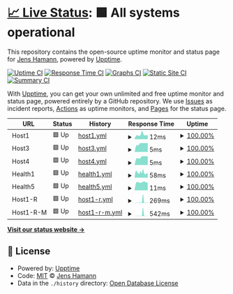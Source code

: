 # [📈 Live Status](https://hamannjens.github.io/upptime): <!--live status--> **🟩 All systems operational**

This repository contains the open-source uptime monitor and status page for [Jens Hamann](https://hamannjens.github.io/upptime), powered by [Upptime](https://github.com/upptime/upptime).

[![Uptime CI](https://github.com/hamannjens/upptime/workflows/Uptime%20CI/badge.svg)](https://github.com/hamannjens/upptime/actions?query=workflow%3A%22Uptime+CI%22)
[![Response Time CI](https://github.com/hamannjens/upptime/workflows/Response%20Time%20CI/badge.svg)](https://github.com/hamannjens/upptime/actions?query=workflow%3A%22Response+Time+CI%22)
[![Graphs CI](https://github.com/hamannjens/upptime/workflows/Graphs%20CI/badge.svg)](https://github.com/hamannjens/upptime/actions?query=workflow%3A%22Graphs+CI%22)
[![Static Site CI](https://github.com/hamannjens/upptime/workflows/Static%20Site%20CI/badge.svg)](https://github.com/hamannjens/upptime/actions?query=workflow%3A%22Static+Site+CI%22)
[![Summary CI](https://github.com/hamannjens/upptime/workflows/Summary%20CI/badge.svg)](https://github.com/hamannjens/upptime/actions?query=workflow%3A%22Summary+CI%22)

With [Upptime](https://upptime.js.org), you can get your own unlimited and free uptime monitor and status page, powered entirely by a GitHub repository. We use [Issues](https://github.com/hamannjens/upptime/issues) as incident reports, [Actions](https://github.com/hamannjens/upptime/actions) as uptime monitors, and [Pages](https://hamannjens.github.io/upptime) for the status page.

<!--start: status pages-->
<!-- This summary is generated by Upptime (https://github.com/upptime/upptime) -->
<!-- Do not edit this manually, your changes will be overwritten -->
<!-- prettier-ignore -->
| URL | Status | History | Response Time | Uptime |
| --- | ------ | ------- | ------------- | ------ |
| <img alt="" src="https://icons.duckduckgo.com/ip3/null.ico" height="13"> Host1 | 🟩 Up | [host1.yml](https://github.com/hamannjens/upptime/commits/HEAD/history/host1.yml) | <details><summary><img alt="Response time graph" src="./graphs/host1/response-time-week.png" height="20"> 12ms</summary><br><a href="https://status.jenshamann.solutions/history/host1"><img alt="Response time 121" src="https://img.shields.io/endpoint?url=https%3A%2F%2Fraw.githubusercontent.com%2Fhamannjens%2Fupptime%2FHEAD%2Fapi%2Fhost1%2Fresponse-time.json"></a><br><a href="https://status.jenshamann.solutions/history/host1"><img alt="24-hour response time 11" src="https://img.shields.io/endpoint?url=https%3A%2F%2Fraw.githubusercontent.com%2Fhamannjens%2Fupptime%2FHEAD%2Fapi%2Fhost1%2Fresponse-time-day.json"></a><br><a href="https://status.jenshamann.solutions/history/host1"><img alt="7-day response time 12" src="https://img.shields.io/endpoint?url=https%3A%2F%2Fraw.githubusercontent.com%2Fhamannjens%2Fupptime%2FHEAD%2Fapi%2Fhost1%2Fresponse-time-week.json"></a><br><a href="https://status.jenshamann.solutions/history/host1"><img alt="30-day response time 12" src="https://img.shields.io/endpoint?url=https%3A%2F%2Fraw.githubusercontent.com%2Fhamannjens%2Fupptime%2FHEAD%2Fapi%2Fhost1%2Fresponse-time-month.json"></a><br><a href="https://status.jenshamann.solutions/history/host1"><img alt="1-year response time 120" src="https://img.shields.io/endpoint?url=https%3A%2F%2Fraw.githubusercontent.com%2Fhamannjens%2Fupptime%2FHEAD%2Fapi%2Fhost1%2Fresponse-time-year.json"></a></details> | <details><summary><a href="https://status.jenshamann.solutions/history/host1">100.00%</a></summary><a href="https://status.jenshamann.solutions/history/host1"><img alt="All-time uptime 94.15%" src="https://img.shields.io/endpoint?url=https%3A%2F%2Fraw.githubusercontent.com%2Fhamannjens%2Fupptime%2FHEAD%2Fapi%2Fhost1%2Fuptime.json"></a><br><a href="https://status.jenshamann.solutions/history/host1"><img alt="24-hour uptime 100.00%" src="https://img.shields.io/endpoint?url=https%3A%2F%2Fraw.githubusercontent.com%2Fhamannjens%2Fupptime%2FHEAD%2Fapi%2Fhost1%2Fuptime-day.json"></a><br><a href="https://status.jenshamann.solutions/history/host1"><img alt="7-day uptime 100.00%" src="https://img.shields.io/endpoint?url=https%3A%2F%2Fraw.githubusercontent.com%2Fhamannjens%2Fupptime%2FHEAD%2Fapi%2Fhost1%2Fuptime-week.json"></a><br><a href="https://status.jenshamann.solutions/history/host1"><img alt="30-day uptime 100.00%" src="https://img.shields.io/endpoint?url=https%3A%2F%2Fraw.githubusercontent.com%2Fhamannjens%2Fupptime%2FHEAD%2Fapi%2Fhost1%2Fuptime-month.json"></a><br><a href="https://status.jenshamann.solutions/history/host1"><img alt="1-year uptime 87.17%" src="https://img.shields.io/endpoint?url=https%3A%2F%2Fraw.githubusercontent.com%2Fhamannjens%2Fupptime%2FHEAD%2Fapi%2Fhost1%2Fuptime-year.json"></a></details>
| <img alt="" src="https://icons.duckduckgo.com/ip3/null.ico" height="13"> Host3 | 🟩 Up | [host3.yml](https://github.com/hamannjens/upptime/commits/HEAD/history/host3.yml) | <details><summary><img alt="Response time graph" src="./graphs/host3/response-time-week.png" height="20"> 5ms</summary><br><a href="https://status.jenshamann.solutions/history/host3"><img alt="Response time 93" src="https://img.shields.io/endpoint?url=https%3A%2F%2Fraw.githubusercontent.com%2Fhamannjens%2Fupptime%2FHEAD%2Fapi%2Fhost3%2Fresponse-time.json"></a><br><a href="https://status.jenshamann.solutions/history/host3"><img alt="24-hour response time 5" src="https://img.shields.io/endpoint?url=https%3A%2F%2Fraw.githubusercontent.com%2Fhamannjens%2Fupptime%2FHEAD%2Fapi%2Fhost3%2Fresponse-time-day.json"></a><br><a href="https://status.jenshamann.solutions/history/host3"><img alt="7-day response time 5" src="https://img.shields.io/endpoint?url=https%3A%2F%2Fraw.githubusercontent.com%2Fhamannjens%2Fupptime%2FHEAD%2Fapi%2Fhost3%2Fresponse-time-week.json"></a><br><a href="https://status.jenshamann.solutions/history/host3"><img alt="30-day response time 5" src="https://img.shields.io/endpoint?url=https%3A%2F%2Fraw.githubusercontent.com%2Fhamannjens%2Fupptime%2FHEAD%2Fapi%2Fhost3%2Fresponse-time-month.json"></a><br><a href="https://status.jenshamann.solutions/history/host3"><img alt="1-year response time 93" src="https://img.shields.io/endpoint?url=https%3A%2F%2Fraw.githubusercontent.com%2Fhamannjens%2Fupptime%2FHEAD%2Fapi%2Fhost3%2Fresponse-time-year.json"></a></details> | <details><summary><a href="https://status.jenshamann.solutions/history/host3">100.00%</a></summary><a href="https://status.jenshamann.solutions/history/host3"><img alt="All-time uptime 99.10%" src="https://img.shields.io/endpoint?url=https%3A%2F%2Fraw.githubusercontent.com%2Fhamannjens%2Fupptime%2FHEAD%2Fapi%2Fhost3%2Fuptime.json"></a><br><a href="https://status.jenshamann.solutions/history/host3"><img alt="24-hour uptime 100.00%" src="https://img.shields.io/endpoint?url=https%3A%2F%2Fraw.githubusercontent.com%2Fhamannjens%2Fupptime%2FHEAD%2Fapi%2Fhost3%2Fuptime-day.json"></a><br><a href="https://status.jenshamann.solutions/history/host3"><img alt="7-day uptime 100.00%" src="https://img.shields.io/endpoint?url=https%3A%2F%2Fraw.githubusercontent.com%2Fhamannjens%2Fupptime%2FHEAD%2Fapi%2Fhost3%2Fuptime-week.json"></a><br><a href="https://status.jenshamann.solutions/history/host3"><img alt="30-day uptime 100.00%" src="https://img.shields.io/endpoint?url=https%3A%2F%2Fraw.githubusercontent.com%2Fhamannjens%2Fupptime%2FHEAD%2Fapi%2Fhost3%2Fuptime-month.json"></a><br><a href="https://status.jenshamann.solutions/history/host3"><img alt="1-year uptime 99.10%" src="https://img.shields.io/endpoint?url=https%3A%2F%2Fraw.githubusercontent.com%2Fhamannjens%2Fupptime%2FHEAD%2Fapi%2Fhost3%2Fuptime-year.json"></a></details>
| <img alt="" src="https://icons.duckduckgo.com/ip3/null.ico" height="13"> Host4 | 🟩 Up | [host4.yml](https://github.com/hamannjens/upptime/commits/HEAD/history/host4.yml) | <details><summary><img alt="Response time graph" src="./graphs/host4/response-time-week.png" height="20"> 5ms</summary><br><a href="https://status.jenshamann.solutions/history/host4"><img alt="Response time 94" src="https://img.shields.io/endpoint?url=https%3A%2F%2Fraw.githubusercontent.com%2Fhamannjens%2Fupptime%2FHEAD%2Fapi%2Fhost4%2Fresponse-time.json"></a><br><a href="https://status.jenshamann.solutions/history/host4"><img alt="24-hour response time 5" src="https://img.shields.io/endpoint?url=https%3A%2F%2Fraw.githubusercontent.com%2Fhamannjens%2Fupptime%2FHEAD%2Fapi%2Fhost4%2Fresponse-time-day.json"></a><br><a href="https://status.jenshamann.solutions/history/host4"><img alt="7-day response time 5" src="https://img.shields.io/endpoint?url=https%3A%2F%2Fraw.githubusercontent.com%2Fhamannjens%2Fupptime%2FHEAD%2Fapi%2Fhost4%2Fresponse-time-week.json"></a><br><a href="https://status.jenshamann.solutions/history/host4"><img alt="30-day response time 4" src="https://img.shields.io/endpoint?url=https%3A%2F%2Fraw.githubusercontent.com%2Fhamannjens%2Fupptime%2FHEAD%2Fapi%2Fhost4%2Fresponse-time-month.json"></a><br><a href="https://status.jenshamann.solutions/history/host4"><img alt="1-year response time 94" src="https://img.shields.io/endpoint?url=https%3A%2F%2Fraw.githubusercontent.com%2Fhamannjens%2Fupptime%2FHEAD%2Fapi%2Fhost4%2Fresponse-time-year.json"></a></details> | <details><summary><a href="https://status.jenshamann.solutions/history/host4">100.00%</a></summary><a href="https://status.jenshamann.solutions/history/host4"><img alt="All-time uptime 99.19%" src="https://img.shields.io/endpoint?url=https%3A%2F%2Fraw.githubusercontent.com%2Fhamannjens%2Fupptime%2FHEAD%2Fapi%2Fhost4%2Fuptime.json"></a><br><a href="https://status.jenshamann.solutions/history/host4"><img alt="24-hour uptime 100.00%" src="https://img.shields.io/endpoint?url=https%3A%2F%2Fraw.githubusercontent.com%2Fhamannjens%2Fupptime%2FHEAD%2Fapi%2Fhost4%2Fuptime-day.json"></a><br><a href="https://status.jenshamann.solutions/history/host4"><img alt="7-day uptime 100.00%" src="https://img.shields.io/endpoint?url=https%3A%2F%2Fraw.githubusercontent.com%2Fhamannjens%2Fupptime%2FHEAD%2Fapi%2Fhost4%2Fuptime-week.json"></a><br><a href="https://status.jenshamann.solutions/history/host4"><img alt="30-day uptime 100.00%" src="https://img.shields.io/endpoint?url=https%3A%2F%2Fraw.githubusercontent.com%2Fhamannjens%2Fupptime%2FHEAD%2Fapi%2Fhost4%2Fuptime-month.json"></a><br><a href="https://status.jenshamann.solutions/history/host4"><img alt="1-year uptime 99.19%" src="https://img.shields.io/endpoint?url=https%3A%2F%2Fraw.githubusercontent.com%2Fhamannjens%2Fupptime%2FHEAD%2Fapi%2Fhost4%2Fuptime-year.json"></a></details>
| <img alt="" src="https://icons.duckduckgo.com/ip3/null.ico" height="13"> Health1 | 🟩 Up | [health1.yml](https://github.com/hamannjens/upptime/commits/HEAD/history/health1.yml) | <details><summary><img alt="Response time graph" src="./graphs/health1/response-time-week.png" height="20"> 58ms</summary><br><a href="https://status.jenshamann.solutions/history/health1"><img alt="Response time 418" src="https://img.shields.io/endpoint?url=https%3A%2F%2Fraw.githubusercontent.com%2Fhamannjens%2Fupptime%2FHEAD%2Fapi%2Fhealth1%2Fresponse-time.json"></a><br><a href="https://status.jenshamann.solutions/history/health1"><img alt="24-hour response time 55" src="https://img.shields.io/endpoint?url=https%3A%2F%2Fraw.githubusercontent.com%2Fhamannjens%2Fupptime%2FHEAD%2Fapi%2Fhealth1%2Fresponse-time-day.json"></a><br><a href="https://status.jenshamann.solutions/history/health1"><img alt="7-day response time 58" src="https://img.shields.io/endpoint?url=https%3A%2F%2Fraw.githubusercontent.com%2Fhamannjens%2Fupptime%2FHEAD%2Fapi%2Fhealth1%2Fresponse-time-week.json"></a><br><a href="https://status.jenshamann.solutions/history/health1"><img alt="30-day response time 55" src="https://img.shields.io/endpoint?url=https%3A%2F%2Fraw.githubusercontent.com%2Fhamannjens%2Fupptime%2FHEAD%2Fapi%2Fhealth1%2Fresponse-time-month.json"></a><br><a href="https://status.jenshamann.solutions/history/health1"><img alt="1-year response time 393" src="https://img.shields.io/endpoint?url=https%3A%2F%2Fraw.githubusercontent.com%2Fhamannjens%2Fupptime%2FHEAD%2Fapi%2Fhealth1%2Fresponse-time-year.json"></a></details> | <details><summary><a href="https://status.jenshamann.solutions/history/health1">100.00%</a></summary><a href="https://status.jenshamann.solutions/history/health1"><img alt="All-time uptime 0.00%" src="https://img.shields.io/endpoint?url=https%3A%2F%2Fraw.githubusercontent.com%2Fhamannjens%2Fupptime%2FHEAD%2Fapi%2Fhealth1%2Fuptime.json"></a><br><a href="https://status.jenshamann.solutions/history/health1"><img alt="24-hour uptime 100.00%" src="https://img.shields.io/endpoint?url=https%3A%2F%2Fraw.githubusercontent.com%2Fhamannjens%2Fupptime%2FHEAD%2Fapi%2Fhealth1%2Fuptime-day.json"></a><br><a href="https://status.jenshamann.solutions/history/health1"><img alt="7-day uptime 100.00%" src="https://img.shields.io/endpoint?url=https%3A%2F%2Fraw.githubusercontent.com%2Fhamannjens%2Fupptime%2FHEAD%2Fapi%2Fhealth1%2Fuptime-week.json"></a><br><a href="https://status.jenshamann.solutions/history/health1"><img alt="30-day uptime 99.90%" src="https://img.shields.io/endpoint?url=https%3A%2F%2Fraw.githubusercontent.com%2Fhamannjens%2Fupptime%2FHEAD%2Fapi%2Fhealth1%2Fuptime-month.json"></a><br><a href="https://status.jenshamann.solutions/history/health1"><img alt="1-year uptime 0.00%" src="https://img.shields.io/endpoint?url=https%3A%2F%2Fraw.githubusercontent.com%2Fhamannjens%2Fupptime%2FHEAD%2Fapi%2Fhealth1%2Fuptime-year.json"></a></details>
| <img alt="" src="https://icons.duckduckgo.com/ip3/null.ico" height="13"> Health5 | 🟩 Up | [health5.yml](https://github.com/hamannjens/upptime/commits/HEAD/history/health5.yml) | <details><summary><img alt="Response time graph" src="./graphs/health5/response-time-week.png" height="20"> 11ms</summary><br><a href="https://status.jenshamann.solutions/history/health5"><img alt="Response time 11" src="https://img.shields.io/endpoint?url=https%3A%2F%2Fraw.githubusercontent.com%2Fhamannjens%2Fupptime%2FHEAD%2Fapi%2Fhealth5%2Fresponse-time.json"></a><br><a href="https://status.jenshamann.solutions/history/health5"><img alt="24-hour response time 10" src="https://img.shields.io/endpoint?url=https%3A%2F%2Fraw.githubusercontent.com%2Fhamannjens%2Fupptime%2FHEAD%2Fapi%2Fhealth5%2Fresponse-time-day.json"></a><br><a href="https://status.jenshamann.solutions/history/health5"><img alt="7-day response time 11" src="https://img.shields.io/endpoint?url=https%3A%2F%2Fraw.githubusercontent.com%2Fhamannjens%2Fupptime%2FHEAD%2Fapi%2Fhealth5%2Fresponse-time-week.json"></a><br><a href="https://status.jenshamann.solutions/history/health5"><img alt="30-day response time 11" src="https://img.shields.io/endpoint?url=https%3A%2F%2Fraw.githubusercontent.com%2Fhamannjens%2Fupptime%2FHEAD%2Fapi%2Fhealth5%2Fresponse-time-month.json"></a><br><a href="https://status.jenshamann.solutions/history/health5"><img alt="1-year response time 11" src="https://img.shields.io/endpoint?url=https%3A%2F%2Fraw.githubusercontent.com%2Fhamannjens%2Fupptime%2FHEAD%2Fapi%2Fhealth5%2Fresponse-time-year.json"></a></details> | <details><summary><a href="https://status.jenshamann.solutions/history/health5">100.00%</a></summary><a href="https://status.jenshamann.solutions/history/health5"><img alt="All-time uptime 100.00%" src="https://img.shields.io/endpoint?url=https%3A%2F%2Fraw.githubusercontent.com%2Fhamannjens%2Fupptime%2FHEAD%2Fapi%2Fhealth5%2Fuptime.json"></a><br><a href="https://status.jenshamann.solutions/history/health5"><img alt="24-hour uptime 100.00%" src="https://img.shields.io/endpoint?url=https%3A%2F%2Fraw.githubusercontent.com%2Fhamannjens%2Fupptime%2FHEAD%2Fapi%2Fhealth5%2Fuptime-day.json"></a><br><a href="https://status.jenshamann.solutions/history/health5"><img alt="7-day uptime 100.00%" src="https://img.shields.io/endpoint?url=https%3A%2F%2Fraw.githubusercontent.com%2Fhamannjens%2Fupptime%2FHEAD%2Fapi%2Fhealth5%2Fuptime-week.json"></a><br><a href="https://status.jenshamann.solutions/history/health5"><img alt="30-day uptime 100.00%" src="https://img.shields.io/endpoint?url=https%3A%2F%2Fraw.githubusercontent.com%2Fhamannjens%2Fupptime%2FHEAD%2Fapi%2Fhealth5%2Fuptime-month.json"></a><br><a href="https://status.jenshamann.solutions/history/health5"><img alt="1-year uptime 100.00%" src="https://img.shields.io/endpoint?url=https%3A%2F%2Fraw.githubusercontent.com%2Fhamannjens%2Fupptime%2FHEAD%2Fapi%2Fhealth5%2Fuptime-year.json"></a></details>
| <img alt="" src="https://icons.duckduckgo.com/ip3/null.ico" height="13"> Host1-R | 🟩 Up | [host1-r.yml](https://github.com/hamannjens/upptime/commits/HEAD/history/host1-r.yml) | <details><summary><img alt="Response time graph" src="./graphs/host1-r/response-time-week.png" height="20"> 269ms</summary><br><a href="https://status.jenshamann.solutions/history/host1-r"><img alt="Response time 179" src="https://img.shields.io/endpoint?url=https%3A%2F%2Fraw.githubusercontent.com%2Fhamannjens%2Fupptime%2FHEAD%2Fapi%2Fhost1-r%2Fresponse-time.json"></a><br><a href="https://status.jenshamann.solutions/history/host1-r"><img alt="24-hour response time 60" src="https://img.shields.io/endpoint?url=https%3A%2F%2Fraw.githubusercontent.com%2Fhamannjens%2Fupptime%2FHEAD%2Fapi%2Fhost1-r%2Fresponse-time-day.json"></a><br><a href="https://status.jenshamann.solutions/history/host1-r"><img alt="7-day response time 269" src="https://img.shields.io/endpoint?url=https%3A%2F%2Fraw.githubusercontent.com%2Fhamannjens%2Fupptime%2FHEAD%2Fapi%2Fhost1-r%2Fresponse-time-week.json"></a><br><a href="https://status.jenshamann.solutions/history/host1-r"><img alt="30-day response time 112" src="https://img.shields.io/endpoint?url=https%3A%2F%2Fraw.githubusercontent.com%2Fhamannjens%2Fupptime%2FHEAD%2Fapi%2Fhost1-r%2Fresponse-time-month.json"></a><br><a href="https://status.jenshamann.solutions/history/host1-r"><img alt="1-year response time 179" src="https://img.shields.io/endpoint?url=https%3A%2F%2Fraw.githubusercontent.com%2Fhamannjens%2Fupptime%2FHEAD%2Fapi%2Fhost1-r%2Fresponse-time-year.json"></a></details> | <details><summary><a href="https://status.jenshamann.solutions/history/host1-r">100.00%</a></summary><a href="https://status.jenshamann.solutions/history/host1-r"><img alt="All-time uptime 99.96%" src="https://img.shields.io/endpoint?url=https%3A%2F%2Fraw.githubusercontent.com%2Fhamannjens%2Fupptime%2FHEAD%2Fapi%2Fhost1-r%2Fuptime.json"></a><br><a href="https://status.jenshamann.solutions/history/host1-r"><img alt="24-hour uptime 100.00%" src="https://img.shields.io/endpoint?url=https%3A%2F%2Fraw.githubusercontent.com%2Fhamannjens%2Fupptime%2FHEAD%2Fapi%2Fhost1-r%2Fuptime-day.json"></a><br><a href="https://status.jenshamann.solutions/history/host1-r"><img alt="7-day uptime 100.00%" src="https://img.shields.io/endpoint?url=https%3A%2F%2Fraw.githubusercontent.com%2Fhamannjens%2Fupptime%2FHEAD%2Fapi%2Fhost1-r%2Fuptime-week.json"></a><br><a href="https://status.jenshamann.solutions/history/host1-r"><img alt="30-day uptime 99.95%" src="https://img.shields.io/endpoint?url=https%3A%2F%2Fraw.githubusercontent.com%2Fhamannjens%2Fupptime%2FHEAD%2Fapi%2Fhost1-r%2Fuptime-month.json"></a><br><a href="https://status.jenshamann.solutions/history/host1-r"><img alt="1-year uptime 99.96%" src="https://img.shields.io/endpoint?url=https%3A%2F%2Fraw.githubusercontent.com%2Fhamannjens%2Fupptime%2FHEAD%2Fapi%2Fhost1-r%2Fuptime-year.json"></a></details>
| <img alt="" src="https://icons.duckduckgo.com/ip3/null.ico" height="13"> Host1-R-M | 🟩 Up | [host1-r-m.yml](https://github.com/hamannjens/upptime/commits/HEAD/history/host1-r-m.yml) | <details><summary><img alt="Response time graph" src="./graphs/host1-r-m/response-time-week.png" height="20"> 542ms</summary><br><a href="https://status.jenshamann.solutions/history/host1-r-m"><img alt="Response time 144" src="https://img.shields.io/endpoint?url=https%3A%2F%2Fraw.githubusercontent.com%2Fhamannjens%2Fupptime%2FHEAD%2Fapi%2Fhost1-r-m%2Fresponse-time.json"></a><br><a href="https://status.jenshamann.solutions/history/host1-r-m"><img alt="24-hour response time 61" src="https://img.shields.io/endpoint?url=https%3A%2F%2Fraw.githubusercontent.com%2Fhamannjens%2Fupptime%2FHEAD%2Fapi%2Fhost1-r-m%2Fresponse-time-day.json"></a><br><a href="https://status.jenshamann.solutions/history/host1-r-m"><img alt="7-day response time 542" src="https://img.shields.io/endpoint?url=https%3A%2F%2Fraw.githubusercontent.com%2Fhamannjens%2Fupptime%2FHEAD%2Fapi%2Fhost1-r-m%2Fresponse-time-week.json"></a><br><a href="https://status.jenshamann.solutions/history/host1-r-m"><img alt="30-day response time 188" src="https://img.shields.io/endpoint?url=https%3A%2F%2Fraw.githubusercontent.com%2Fhamannjens%2Fupptime%2FHEAD%2Fapi%2Fhost1-r-m%2Fresponse-time-month.json"></a><br><a href="https://status.jenshamann.solutions/history/host1-r-m"><img alt="1-year response time 144" src="https://img.shields.io/endpoint?url=https%3A%2F%2Fraw.githubusercontent.com%2Fhamannjens%2Fupptime%2FHEAD%2Fapi%2Fhost1-r-m%2Fresponse-time-year.json"></a></details> | <details><summary><a href="https://status.jenshamann.solutions/history/host1-r-m">100.00%</a></summary><a href="https://status.jenshamann.solutions/history/host1-r-m"><img alt="All-time uptime 100.00%" src="https://img.shields.io/endpoint?url=https%3A%2F%2Fraw.githubusercontent.com%2Fhamannjens%2Fupptime%2FHEAD%2Fapi%2Fhost1-r-m%2Fuptime.json"></a><br><a href="https://status.jenshamann.solutions/history/host1-r-m"><img alt="24-hour uptime 100.00%" src="https://img.shields.io/endpoint?url=https%3A%2F%2Fraw.githubusercontent.com%2Fhamannjens%2Fupptime%2FHEAD%2Fapi%2Fhost1-r-m%2Fuptime-day.json"></a><br><a href="https://status.jenshamann.solutions/history/host1-r-m"><img alt="7-day uptime 100.00%" src="https://img.shields.io/endpoint?url=https%3A%2F%2Fraw.githubusercontent.com%2Fhamannjens%2Fupptime%2FHEAD%2Fapi%2Fhost1-r-m%2Fuptime-week.json"></a><br><a href="https://status.jenshamann.solutions/history/host1-r-m"><img alt="30-day uptime 100.00%" src="https://img.shields.io/endpoint?url=https%3A%2F%2Fraw.githubusercontent.com%2Fhamannjens%2Fupptime%2FHEAD%2Fapi%2Fhost1-r-m%2Fuptime-month.json"></a><br><a href="https://status.jenshamann.solutions/history/host1-r-m"><img alt="1-year uptime 100.00%" src="https://img.shields.io/endpoint?url=https%3A%2F%2Fraw.githubusercontent.com%2Fhamannjens%2Fupptime%2FHEAD%2Fapi%2Fhost1-r-m%2Fuptime-year.json"></a></details>

<!--end: status pages-->

[**Visit our status website →**](https://hamannjens.github.io/upptime)

## 📄 License

- Powered by: [Upptime](https://github.com/upptime/upptime)
- Code: [MIT](./LICENSE) © [Jens Hamann](https://hamannjens.github.io/upptime)
- Data in the `./history` directory: [Open Database License](https://opendatacommons.org/licenses/odbl/1-0/)
